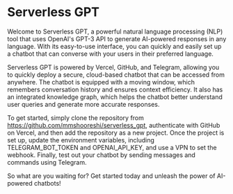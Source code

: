 
# Serverless GPT

Welcome to Serverless GPT, a powerful natural language processing (NLP) tool that uses OpenAI's GPT-3 API to generate AI-powered responses in any language. With its easy-to-use interface, you can quickly and easily set up a chatbot that can converse with your users in their preferred language.

Serverless GPT is powered by Vercel, GitHub, and Telegram, allowing you to quickly deploy a secure, cloud-based chatbot that can be accessed from anywhere. The chatbot is equipped with a moving window, which remembers conversation history and ensures context efficiency. It also has an integrated knowledge graph, which helps the chatbot better understand user queries and generate more accurate responses.

To get started, simply clone the repository from https://github.com/mmshooreshi/serverless_gpt, authenticate with GitHub on Vercel, and then add the repository as a new project. Once the project is set up, update the environment variables, including TELEGRAM_BOT_TOKEN and OPENAI_API_KEY, and use a VPN to set the webhook. Finally, test out your chatbot by sending messages and commands using Telegram.

So what are you waiting for? Get started today and unleash the power of AI-powered chatbots!